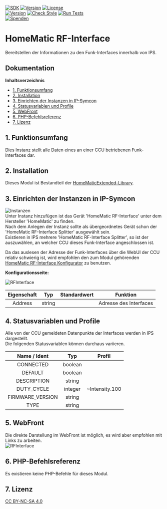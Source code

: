 [![SDK](https://img.shields.io/badge/Symcon-PHPModul-red.svg)](https://www.symcon.de/service/dokumentation/entwicklerbereich/sdk-tools/sdk-php/)
[![Version](https://img.shields.io/badge/Modul%20version-3.12-blue.svg)]()
[![License](https://img.shields.io/badge/License-CC%20BY--NC--SA%204.0-green.svg)](https://creativecommons.org/licenses/by-nc-sa/4.0/)  
[![Version](https://img.shields.io/badge/Symcon%20Version-6.1%20%3E-green.svg)](https://community.symcon.de/t/ip-symcon-6-1-stable-changelog/40276-IP-Symcon-5-1-%28Stable%29-Changelog)
[![Check Style](https://github.com/Nall-chan/HomematicExtended/workflows/Check%20Style/badge.svg)](https://github.com/Nall-chan/HomematicExtended/actions) [![Run Tests](https://github.com/Nall-chan/HomematicExtended/workflows/Run%20Tests/badge.svg)](https://github.com/Nall-chan/HomematicExtended/actions)  
[![Spenden](https://www.paypalobjects.com/de_DE/DE/i/btn/btn_donate_SM.gif)](../README.md#6-spenden) 

# HomeMatic RF-Interface  <!-- omit in toc -->
   Bereitstellen der Informationen zu den Funk-Interfaces innerhalb von IPS.

## Dokumentation <!-- omit in toc -->

**Inhaltsverzeichnis**

- [1. Funktionsumfang](#1-funktionsumfang)
- [2. Installation](#2-installation)
- [3. Einrichten der Instanzen in IP-Symcon](#3-einrichten-der-instanzen-in-ip-symcon)
- [4. Statusvariablen und Profile](#4-statusvariablen-und-profile)
- [5. WebFront](#5-webfront)
- [6. PHP-Befehlsreferenz](#6-php-befehlsreferenz)
- [7. Lizenz](#7-lizenz)

## 1. Funktionsumfang

   Dies Instanz stellt alle Daten eines an einer CCU betriebenen Funk-Interfaces dar.  

## 2. Installation

Dieses Modul ist Bestandteil der [HomeMaticExtended-Library](../).  


## 3. Einrichten der Instanzen in IP-Symcon


![Instanzen](../docs/HMExtendedInstanzen.png)  
   Unter Instanz hinzufügen ist das Gerät 'HomeMatic RF-Interface' unter dem Hersteller 'HomeMatic' zu finden.  
   Nach dem Anlegen der Instanz sollte als übergeordnetes Gerät schon der 'HomeMatic RF-Interface Splitter' ausgewählt sein.  
   Existieren in IPS mehrere 'HomeMatic RF-Interface Splitter', so ist der auszuwählen, an welcher CCU dieses Funk-Interface angeschlossen ist.  

   Da das auslesen der Adresse der Funk-Interfaces über die WebUI der CCU relativ schwierig ist, wird empfohlen den zum Modul gehörenden [HomeMatic RF-Interface Konfigurator](../RFInterfaceConfigurator/) zu benutzen.   

**Konfigurationsseite:**  

![RFInterface](../docs/RFInterface.png)  

| Eigenschaft |  Typ   | Standardwert |        Funktion        |
| :---------: | :----: | :----------: | :--------------------: |
|   Address   | string |              | Adresse des Interfaces |


## 4. Statusvariablen und Profile  

   Alle von der CCU gemeldeten Datenpunkte der Interfaces werden in IPS dargestellt.  
   Die folgenden Statusvariablen können durchaus variieren.  

|  Name  /  Ident  |   Typ   |     Profil     |
| :--------------: | :-----: | :------------: |
|    CONNECTED     | boolean |                |
|     DEFAULT      | boolean |                |
|   DESCRIPTION    | string  |                |
|    DUTY_CYCLE    | integer | ~Intensity.100 |
| FIRMWARE_VERSION | string  |                |
|       TYPE       | string  |                |

## 5. WebFront  

Die direkte Darstellung im WebFront ist möglich, es wird aber empfohlen mit Links zu arbeiten.  
![RFInterface](../docs/RFInterface_WF.png)  


## 6. PHP-Befehlsreferenz

   Es existieren keine PHP-Befehle für dieses Modul.  

## 7. Lizenz

  [CC BY-NC-SA 4.0](https://creativecommons.org/licenses/by-nc-sa/4.0/)  
